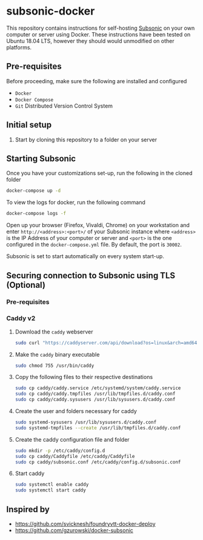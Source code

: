 # subsonic-docker

This repository contains instructions for self-hosting [Subsonic](https://subsonic.org) on your own computer or server using Docker. These instructions have been tested on Ubuntu 18.04 LTS, however they should would unmodified on other platforms. 

## Pre-requisites

Before proceeding, make sure the following are installed and configured 

- `Docker` 
- `Docker Compose`
- `Git` Distributed Version Control System

## Initial setup

1. Start by cloning this repository to a folder on your server

## Starting Subsonic

Once you have your customizations set-up, run the following in the cloned folder
```bash
docker-compose up -d
```

To view the logs for docker, run the following command
```bash
docker-compose logs -f
```

Open up your browser (Firefox, Vivaldi, Chrome) on your workstation and enter `http://<address>:<port>/` of your Subsonic instance where `<address>` is the IP Address of your computer or server and `<port>` is the one configured in the `docker-compose.yml` file. By default, the port is `30002`.

Subsonic is set to start automatically on every system start-up.


## Securing connection to Subsonic using TLS (Optional)

### Pre-requisites

### Caddy v2

1. Download the `caddy` webserver
    ```bash
    sudo curl "https://caddyserver.com/api/download?os=linux&arch=amd64&idempotency=81212248794919" -o /usr/bin/caddy
    ```

2. Make the `caddy` binary executable
    ```bash
    sudo chmod 755 /usr/bin/caddy
    ```

3. Copy the following files to their respective destinations
    ```bash
    sudo cp caddy/caddy.service /etc/systemd/system/caddy.service
    sudo cp caddy/caddy.tmpfiles /usr/lib/tmpfiles.d/caddy.conf
    sudo cp caddy/caddy.sysusers /usr/lib/sysusers.d/caddy.conf
    ```

4. Create the user and folders necessary for caddy
    ```bash
    sudo systemd-sysusers /usr/lib/sysusers.d/caddy.conf
    sudo systemd-tmpfiles --create /usr/lib/tmpfiles.d/caddy.conf 
    ```

5. Create the caddy configuration file and folder
    ```bash
    sudo mkdir -p /etc/caddy/config.d
    sudo cp caddy/Caddyfile /etc/caddy/Caddyfile
    sudo cp caddy/subsonic.conf /etc/caddy/config.d/subsonic.conf
    ```

6. Start caddy
    ```bash
    sudo systemctl enable caddy
    sudo systemctl start caddy
    ```

## Inspired by
- https://github.com/svicknesh/foundryvtt-docker-deploy
- https://github.com/gzurowski/docker-subsonic
